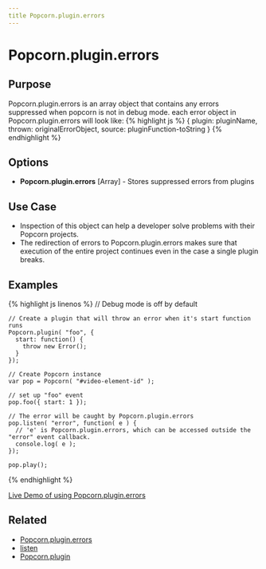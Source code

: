 ```yaml
---
title Popcorn.plugin.errors
---
```

# Popcorn.plugin.errors #

## Purpose ##

Popcorn.plugin.errors is an array object that contains any errors suppressed when popcorn is not in debug mode.
each error object in Popcorn.plugin.errors will look like:
{% highlight js %}
    {
      plugin: pluginName,
      thrown: originalErrorObject,
      source: pluginFunction-toString
    }
{% endhighlight %}

## Options ##

* **Popcorn.plugin.errors** \[Array\] - Stores suppressed errors from plugins

## Use Case ##

* Inspection of this object can help a developer solve problems with their Popcorn projects.
* The redirection of errors to Popcorn.plugin.errors makes sure that execution of the entire project continues even in the case a single plugin breaks.

## Examples ##

{% highlight js linenos %}
    // Debug mode is off by default

    // Create a plugin that will throw an error when it's start function runs
    Popcorn.plugin( "foo", {
      start: function() {
        throw new Error();
      }
    });

    // Create Popcorn instance
    var pop = Popcorn( "#video-element-id" );

    // set up "foo" event
    pop.foo({ start: 1 });

    // The error will be caught by Popcorn.plugin.errors
    pop.listen( "error", function( e ) {
      // 'e' is Popcorn.plugin.errors, which can be accessed outside the "error" event callback.
      console.log( e );
    });

    pop.play();

{% endhighlight %}

[Live Demo of using Popcorn.plugin.errors](http://jsfiddle.net/popcornjs/kVgVH/2/)

## Related ##

* [Popcorn.plugin.errors](#Popcorn.plugin.debug)
* [listen](/popcorn-docs/media-methods/#listen)
* [Popcorn.plugin](#Popcorn.plugin)